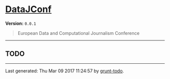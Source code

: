 # [DataJConf]( https://github.com/martinjc/datajconf.git.git#readme )

**Version:** `0.0.1`

> European Data and Computational Journalism Conference

* * *

## TODO


* * *

Last generated: Thu Mar 09 2017 11:24:57 by [grunt-todo](https://github.com/leny/grunt-todo).
